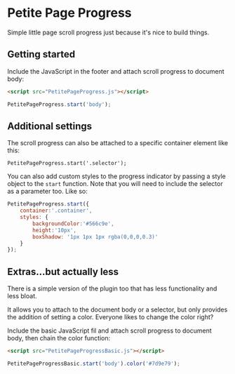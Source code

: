 # Petite Page Progress

Simple little page scroll progress just because it's nice to build things.

## Getting started

Include the JavaScript in the footer and attach scroll progress to document body:

```html
<script src="PetitePageProgress.js"></script>
```
```js
PetitePageProgress.start('body');
```


## Additional settings

The scroll progress can also be attached to a specific container element like this:

`PetitePageProgress.start('.selector');`

You can also add custom styles to the progress indicator by passing a style object to the `start` function. 
Note that you will need to include the selector as a parameter too. Like so:

```js
PetitePageProgress.start({
	container:'.container',
	styles: {
		backgroundColor:'#566c9e',
		height:'10px',
		boxShadow: '1px 1px 1px rgba(0,0,0,0.3)'
	}
});
```

## Extras...but actually less

There is a simple version of the plugin too that has less functionality and less bloat.

It allows you to attach to the document body or a selector, but only provides the addition of setting a color. Everyone likes to change the color right?

Include the basic JavaScript fil and attach scroll progress to document body, then chain the color function:

```html
<script src="PetitePageProgressBasic.js"></script>
```
```js
PetitePageProgressBasic.start('body').color('#7d9e79');
```
